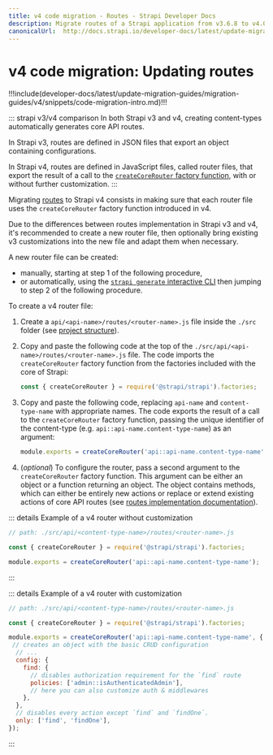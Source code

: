 ```yaml
---
title: v4 code migration - Routes - Strapi Developer Docs
description: Migrate routes of a Strapi application from v3.6.8 to v4.0.x
canonicalUrl:  http://docs.strapi.io/developer-docs/latest/update-migration-guides/migration-guides/v4/code/backend/routes.html
---
```


# v4 code migration: Updating routes

!!!include(developer-docs/latest/update-migration-guides/migration-guides/v4/snippets/code-migration-intro.md)!!!

::: strapi v3/v4 comparison
In both Strapi v3 and v4, creating content-types automatically generates core API routes.

In Strapi v3, routes are defined in JSON files that export an object containing configurations.

In Strapi v4, routes are defined in JavaScript files, called router files, that export the result of a call to the [`createCoreRouter` factory function](/developer-docs/latest/development/backend-customization/routes.md#configuring-core-routers), with or without further customization.
:::

Migrating [routes](/developer-docs/latest/development/backend-customization/routes.md) to Strapi v4 consists in making sure that each router file uses the `createCoreRouter` factory function introduced in v4.

Due to the differences between routes implementation in Strapi v3 and v4, it's recommended to create a new router file, then optionally bring existing v3 customizations into the new file and adapt them when necessary.

A new router file can be created:

- manually, starting at step 1 of the following procedure,
- or automatically, using the [`strapi generate` interactive CLI](/developer-docs/latest/developer-resources/cli/CLI.md#strapi-generate) then jumping to step 2 of the following procedure.
<!-- ? I noticed the strapi generate CLI generates an empty router and not a call to createCoreRouter, is it intended ? -->

To create a v4 router file:

1. Create a `api/<api-name>/routes/<router-name>.js` file inside the `./src` folder (see [project structure](/developer-docs/latest/setup-deployment-guides/file-structure.md)).

2. Copy and paste the following code at the top of the `./src/api/<api-name>/routes/<router-name>.js` file. The code imports the `createCoreRouter` factory function from the factories included with the core of Strapi:

    ```js
    const { createCoreRouter } = require('@strapi/strapi').factories;
    ```

3. Copy and paste the following code, replacing `api-name` and `content-type-name` with appropriate names. The code exports the result of a call to the `createCoreRouter` factory function, passing the unique identifier of the content-type (e.g. `api::api-name.content-type-name`) as an argument:

    ```js
    module.exports = createCoreRouter('api::api-name.content-type-name')
    ```

4. (_optional_) To configure the router, pass a second argument to the `createCoreRouter` factory function. This argument can be either an object or a function returning an object. The object contains methods, which can either be entirely new actions or replace or extend existing actions of core API routes (see [routes implementation documentation](/developer-docs/latest/development/backend-customization/routes.md#implementation)).

::: details Example of a v4 router without customization

  ```jsx
  // path: ./src/api/<content-type-name>/routes/<router-name>.js

  const { createCoreRouter } = require('@strapi/strapi').factories;

  module.exports = createCoreRouter('api::api-name.content-type-name');
  ```

:::

::: details Example of a v4 router with customization

  ```jsx
  // path: ./src/api/<content-type-name>/routes/<router-name>.js

  const { createCoreRouter } = require('@strapi/strapi').factories;

  module.exports = createCoreRouter('api::api-name.content-type-name', {
   // creates an object with the basic CRUD configuration
    // ...
    config: {
      find: {
        // disables authorization requirement for the `find` route
        policies: ['admin::isAuthenticatedAdmin'],
        // here you can also customize auth & middlewares
      },
    },
    // disables every action except `find` and `findOne`.
    only: ['find', 'findOne'],
  });

  ```

:::

